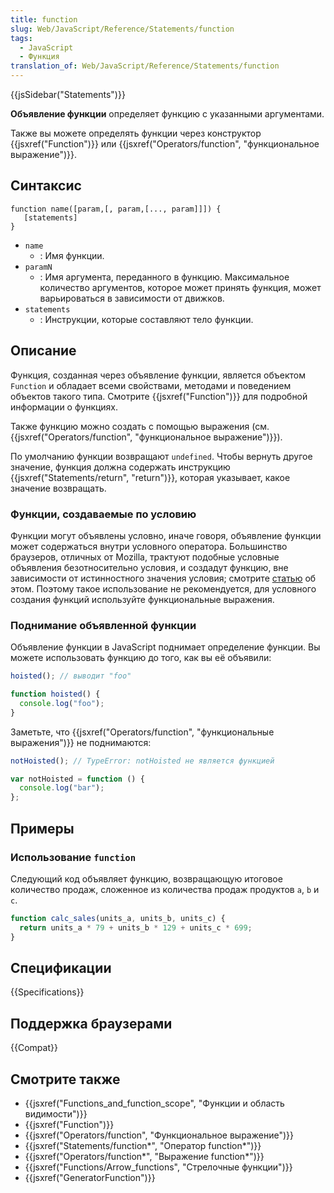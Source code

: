 ```yaml
---
title: function
slug: Web/JavaScript/Reference/Statements/function
tags:
  - JavaScript
  - Функция
translation_of: Web/JavaScript/Reference/Statements/function
---
```


{{jsSidebar("Statements")}}

**Объявление функции** определяет функцию с указанными аргументами.

Также вы можете определять функции через конструктор {{jsxref("Function")}} или {{jsxref("Operators/function", "функциональное выражение")}}.

## Синтаксис

```
function name([param,[, param,[..., param]]]) {
   [statements]
}
```

- `name`
  - : Имя функции.
- `paramN`
  - : Имя аргумента, переданного в функцию. Максимальное количество аргументов, которое может принять функция, может варьироваться в зависимости от движков.
- `statements`
  - : Инструкции, которые составляют тело функции.

## Описание

Функция, созданная через объявление функции, является объектом `Function` и обладает всеми свойствами, методами и поведением объектов такого типа. Смотрите {{jsxref("Function")}} для подробной информации о функциях.

Также функцию можно создать с помощью выражения (см. {{jsxref("Operators/function", "функциональное выражение")}}).

По умолчанию функции возвращают `undefined`. Чтобы вернуть другое значение, функция должна содержать инструкцию {{jsxref("Statements/return", "return")}}, которая указывает, какое значение возвращать.

### Функции, создаваемые по условию

Функции могут объявлены условно, иначе говоря, объявление функции может содержаться внутри условного оператора. Большинство браузеров, отличных от Mozilla, трактуют подобные условные объявления безотносительно условия, и создадут функцию, вне зависимости от истинностного значения условия; смотрите [статью](http://kangax.github.io/nfe/#function-statements) об этом. Поэтому такое использование не рекомендуется, для условного создания функций используйте функциональные выражения.

### Поднимание объявленной функции

Объявление функции в JavaScript поднимает определение функции. Вы можете использовать функцию до того, как вы её объявили:

```js
hoisted(); // выводит "foo"

function hoisted() {
  console.log("foo");
}
```

Заметьте, что {{jsxref("Operators/function", "функциональные выражения")}} не поднимаются:

```js
notHoisted(); // TypeError: notHoisted не является функцией

var notHoisted = function () {
  console.log("bar");
};
```

## Примеры

### Использование `function`

Следующий код объявляет функцию, возвращающую итоговое количество продаж, сложенное из количества продаж продуктов `a`, `b` и `c`.

```js
function calc_sales(units_a, units_b, units_c) {
  return units_a * 79 + units_b * 129 + units_c * 699;
}
```

## Спецификации

{{Specifications}}

## Поддержка браузерами

{{Compat}}

## Смотрите также

- {{jsxref("Functions_and_function_scope", "Функции и область видимости")}}
- {{jsxref("Function")}}
- {{jsxref("Operators/function", "Функциональное выражение")}}
- {{jsxref("Statements/function*", "Оператор function*")}}
- {{jsxref("Operators/function*", "Выражение function*")}}
- {{jsxref("Functions/Arrow_functions", "Стрелочные функции")}}
- {{jsxref("GeneratorFunction")}}
